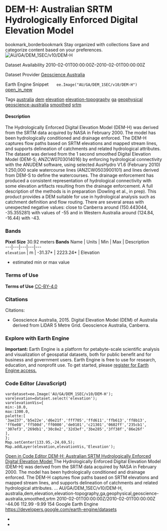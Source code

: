  
#  DEM-H: Australian SRTM Hydrologically Enforced Digital Elevation Model 
bookmark_borderbookmark Stay organized with collections  Save and categorize content based on your preferences. 
![AU/GA/DEM_1SEC/v10/DEM-H](https://developers.google.com/earth-engine/datasets/images/AU/AU_GA_DEM_1SEC_v10_DEM-H_sample.png) 

Dataset Availability
    2010-02-01T00:00:00Z–2010-02-01T00:00:00Z 

Dataset Provider
     [ Geoscience Australia ](https://www.ga.gov.au/metadata-gateway/metadata/record/72759/) 

Earth Engine Snippet
     `    ee.Image("AU/GA/DEM_1SEC/v10/DEM-H")   ` [ open_in_new ](https://code.earthengine.google.com/?scriptPath=Examples:Datasets/AU/AU_GA_DEM_1SEC_v10_DEM-H) 

Tags
     [australia](https://developers.google.com/earth-engine/datasets/tags/australia) [dem](https://developers.google.com/earth-engine/datasets/tags/dem) [elevation](https://developers.google.com/earth-engine/datasets/tags/elevation) [elevation-topography](https://developers.google.com/earth-engine/datasets/tags/elevation-topography) [ga](https://developers.google.com/earth-engine/datasets/tags/ga) [geophysical](https://developers.google.com/earth-engine/datasets/tags/geophysical) [geoscience-australia](https://developers.google.com/earth-engine/datasets/tags/geoscience-australia) [smoothed](https://developers.google.com/earth-engine/datasets/tags/smoothed) [srtm](https://developers.google.com/earth-engine/datasets/tags/srtm)
#### Description
The Hydrologically Enforced Digital Elevation Model (DEM-H) was derived from the SRTM data acquired by NASA in February 2000. The model has been hydrologically conditioned and drainage enforced. The DEM-H captures flow paths based on SRTM elevations and mapped stream lines, and supports delineation of catchments and related hydrological attributes. The dataset was derived from the 1 second smoothed Digital Elevation Model (DEM-S; ANZCW0703014016) by enforcing hydrological connectivity with the ANUDEM software, using selected AusHydro V1.6 (February 2010) 1:250,000 scale watercourse lines (ANZCW0503900101) and lines derived from DEM-S to define the watercourses. The drainage enforcement has produced a consistent representation of hydrological connectivity with some elevation artifacts resulting from the drainage enforcement. A full description of the methods is in preparation (Dowling et al., in prep).
This product provides a DEM suitable for use in hydrological analysis such as catchment definition and flow routing.
There are several areas with unexpected negative values: close to Canberra around (150.443044, -35.355281) with values of -55 and in Western Australia around (124.84, -16.44) with -43.
### Bands
**Pixel Size** 30.92 meters 
**Bands**
Name | Units | Min | Max | Description  
---|---|---|---|---  
`elevation` | m |  -31.37*  |  2223.24*  | Elevation  
* estimated min or max value 
### Terms of Use
**Terms of Use**
[CC-BY-4.0](https://spdx.org/licenses/CC-BY-4.0.html)
### Citations
Citations:
  * Geoscience Australia, 2015. Digital Elevation Model (DEM) of Australia derived from LiDAR 5 Metre Grid. Geoscience Australia, Canberra.


### Explore with Earth Engine
**Important:** Earth Engine is a platform for petabyte-scale scientific analysis and visualization of geospatial datasets, both for public benefit and for business and government users. Earth Engine is free to use for research, education, and nonprofit use. To get started, please [register for Earth Engine access.](https://console.cloud.google.com/earth-engine)
### Code Editor (JavaScript)
```
vardataset=ee.Image('AU/GA/DEM_1SEC/v10/DEM-H');
varelevation=dataset.select('elevation');
varelevationVis={
min:-10.0,
max:1300.0,
palette:[
'3ae237','b5e22e','d6e21f','fff705','ffd611','ffb613','ff8b13',
'ff6e08','ff500d','ff0000','de0101','c21301','0602ff','235cb1',
'307ef3','269db1','30c8e2','32d3ef','3be285','3ff38f','86e26f'
],
};
Map.setCenter(133.95,-24.69,5);
Map.addLayer(elevation,elevationVis,'Elevation');
```
[ Open in Code Editor ](https://code.earthengine.google.com/?scriptPath=Examples:Datasets/AU/AU_GA_DEM_1SEC_v10_DEM-H)
[ DEM-H: Australian SRTM Hydrologically Enforced Digital Elevation Model ](https://developers.google.com/earth-engine/datasets/catalog/AU_GA_DEM_1SEC_v10_DEM-H)
The Hydrologically Enforced Digital Elevation Model (DEM-H) was derived from the SRTM data acquired by NASA in February 2000. The model has been hydrologically conditioned and drainage enforced. The DEM-H captures flow paths based on SRTM elevations and mapped stream lines, and supports delineation of catchments and related hydrological attributes. …
AU/GA/DEM_1SEC/v10/DEM-H, australia,dem,elevation,elevation-topography,ga,geophysical,geoscience-australia,smoothed,srtm 
2010-02-01T00:00:00Z/2010-02-01T00:00:00Z
-44.06 112.99 -9.99 154 
Google Earth Engine
https://developers.google.com/earth-engine/datasets
  * [ ](https://doi.org/https://www.ga.gov.au/metadata-gateway/metadata/record/72759/)
  * [ ](https://doi.org/https://developers.google.com/earth-engine/datasets/catalog/AU_GA_DEM_1SEC_v10_DEM-H)


